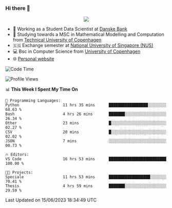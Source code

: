 ### Hi there 👋

<p align="center">
  <img src="https://media4.giphy.com/media/3ohzdKy5Z8TChSDuiA/giphy.gif?cid=ecf05e47r69cojk56gup9q8mep9liy48s94dn2uxsfh6fv39&rid=giphy.gif&ct=g" />
</p>

* 🏦 Working as a Student Data Scientist at [Danske Bank](https://danskebank.dk)
* 🧮 Studying towards a MSC in Mathematical Modelling and Computation from [Technical University of Copenhagen](https://www.dtu.dk)
* 🇸🇬 Exchange semester at [National University of Singapore (NUS)](https://www.nus.edu.sg)
* 💻 Bsc in Computer Science from [University of Copenhagen](https://www.ku.dk/english/)
* 🌐 [Personal website](https://fiskehandleren.github.io/carl-website/) 

<!--START_SECTION:waka-->
![Code Time](http://img.shields.io/badge/Code%20Time-373%20hrs%2059%20mins-blue)

![Profile Views](http://img.shields.io/badge/Profile%20Views-2-blue)

📊 **This Week I Spent My Time On** 

```text
💬 Programming Languages: 
Python                   11 hrs 35 mins      █████████████████░░░░░░░░   68.63 % 
Bash                     4 hrs 26 mins       ███████░░░░░░░░░░░░░░░░░░   26.34 % 
Other                    23 mins             █░░░░░░░░░░░░░░░░░░░░░░░░   02.27 % 
CSV                      20 mins             █░░░░░░░░░░░░░░░░░░░░░░░░   02.02 % 
JSON                     7 mins              ░░░░░░░░░░░░░░░░░░░░░░░░░   00.73 % 

🔥 Editors: 
VS Code                  16 hrs 53 mins      █████████████████████████   100.00 % 

🐱‍💻 Projects: 
Speciale                 11 hrs 53 mins      ██████████████████░░░░░░░   70.41 % 
Thesis                   4 hrs 59 mins       ███████░░░░░░░░░░░░░░░░░░   29.59 % 
```


 Last Updated on 15/06/2023 18:34:49 UTC
<!--END_SECTION:waka-->
